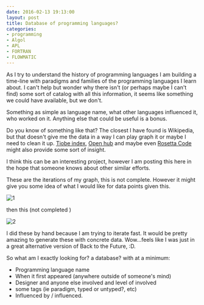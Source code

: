 ```yaml
---
date: 2016-02-13 19:13:00
layout: post
title: Database of programming languages?
categories:
- programming
- Algol
- APL
- FORTRAN
- FLOWMATIC
---
```

As I try to understand the history of programming languages I am building
a time-line with paradigms and families of the programming languages I learn about.
I can't help but wonder why there isn't (or perhaps maybe I can't find) some sort of catalog with all this information, it seems like something we could have available, but we don't.

Something as simple as language name, what other languages influenced it, who worked on it. Anything else that could be useful is a bonus.

Do you know of something like that? The closest I have found is Wikipedia, but that
doesn't give me the data in a way I can play graph it or maybe I need to clean it up. [Tiobe index](http://www.tiobe.com/index.php/content/paperinfo/tpci/index.html),  [Open hub](https://www.openhub.net/languages) and maybe even [Rosetta Code](http://rosettacode.org/wiki/Category:Programming_Tasks) might also provide some sort of insight.

I think this can be an interesting project, however I am posting this here in the hope that
someone knows about other similar efforts.

These are the iterations of my graph, this is not complete. However it might give you some idea
of what I would like for data points given this.

![1](http://www.roundcrisis.com/images/2016-influences.jpg)

then this (not completed )

![2](http://www.roundcrisis.com/images/wip-pl.jpg)

I did these by hand because I am trying to iterate fast. It would be pretty amazing to generate these with concrete data.
Wow...feels like I was just in a great alternative version of Back to the Future, :D.  

So what am I exactly looking for? a database? with at a minimum:

- Programming language name
- When it first appeared (anywhere outside of someone's mind)
- Designer and anyone else involved and level of involved
- some tags (ie paradigm, typed or untyped?, etc)
- Influenced by / influenced.
